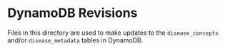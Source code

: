 # DynamoDB Revisions
Files in this directory are used to make updates to the `disease_concepts` and/or `disease_metadata` tables in DynamoDB.
